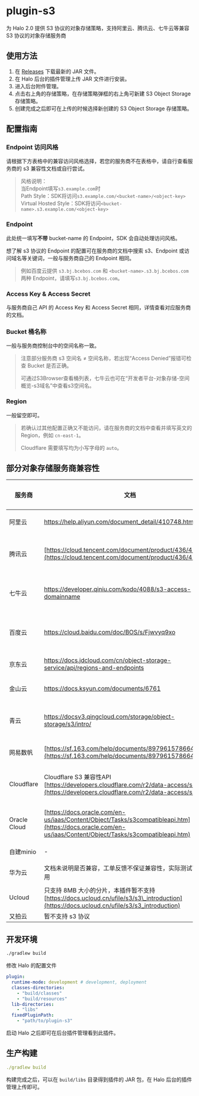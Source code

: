 # plugin-s3

为 Halo 2.0 提供 S3 协议的对象存储策略，支持阿里云、腾讯云、七牛云等兼容 S3 协议的对象存储服务商

## 使用方法

1. 在 [Releases](https://github.com/halo-sigs/plugin-s3/releases) 下载最新的 JAR 文件。
2. 在 Halo 后台的插件管理上传 JAR 文件进行安装。
3. 进入后台附件管理。
4. 点击右上角的存储策略，在存储策略弹框的右上角可新建 S3 Object Storage 存储策略。
5. 创建完成之后即可在上传的时候选择新创建的 S3 Object Storage 存储策略。

## 配置指南

### Endpoint 访问风格

请根据下方表格中的兼容访问风格选择，若您的服务商不在表格中，请自行查看服务商的 s3 兼容性文档或自行尝试。

> 风格说明：<br/>
> 当Endpoint填写`s3.example.com`时<br/>
> Path Style：SDK将访问`s3.example.com/<bucket-name>/<object-key>`<br/>
> Virtual Hosted Style：SDK将访问`<bucket-name>.s3.example.com/<object-key>`

### Endpoint

此处统一填写**不带** bucket-name 的 Endpoint，SDK 会自动处理访问风格。

想了解 s3 协议的 Endpoint 的配置可在服务商的文档中搜索 s3、Endpoint 或访问域名等关键词，一般与服务商自己的 Endpoint 相同。

> 例如百度云提供 `s3.bj.bcebos.com` 和 `<bucket-name>.s3.bj.bcebos.com` 两种 Endpoint，请填写`s3.bj.bcebos.com`。

### Access Key & Access Secret

与服务商自己 API 的 Access Key 和 Access Secret 相同，详情查看对应服务商的文档。

### Bucket 桶名称

一般与服务商控制台中的空间名称一致。

> 注意部分服务商 s3 空间名 ≠ 空间名称，若出现“Access Denied”报错可检查 Bucket 是否正确。
> 
> 可通过S3Browser查看桶列表，七牛云也可在“开发者平台-对象存储-空间概览-s3域名”中查看s3空间名。

### Region

一般留空即可。

> 若确认过其他配置正确又不能访问，请在服务商的文档中查看并填写英文的 Region，例如 `cn-east-1`。
> 
> Cloudflare 需要填写均为小写字母的 `auto`。

## 部分对象存储服务商兼容性

|服务商|文档|兼容访问风格|兼容性|
| ----- | ---- | ----- | ----- |
|阿里云|https://help.aliyun.com/document_detail/410748.html|Virtual Hosted Style|✅|
|腾讯云|[https://cloud.tencent.com/document/product/436/41284](https://cloud.tencent.com/document/product/436/41284)|Virtual Hosted Style / <br>Path Style|✅|
|七牛云|https://developer.qiniu.com/kodo/4088/s3-access-domainname|Virtual Hosted Style / <br>Path Style|✅|
|百度云|https://cloud.baidu.com/doc/BOS/s/Fjwvyq9xo|Virtual Hosted Style / <br>Path Style|✅|
|京东云| https://docs.jdcloud.com/cn/object-storage-service/api/regions-and-endpoints |Virtual Hosted Style|✅|
|金山云|https://docs.ksyun.com/documents/6761|Virtual Hosted Style|✅|
|青云|https://docsv3.qingcloud.com/storage/object-storage/s3/intro/|Virtual Hosted Style / <br>Path Style|✅|
|网易数帆|[https://sf.163.com/help/documents/89796157866430464](https://sf.163.com/help/documents/89796157866430464)|Virtual Hosted Style|✅|
|Cloudflare|Cloudflare S3 兼容性API<br>[https://developers.cloudflare.com/r2/data-access/s3-api/](https://developers.cloudflare.com/r2/data-access/s3-api/)|Virtual Hosted Style / <br>Path Style|✅|
| Oracle Cloud |[https://docs.oracle.com/en-us/iaas/Content/Object/Tasks/s3compatibleapi.htm](https://docs.oracle.com/en-us/iaas/Content/Object/Tasks/s3compatibleapi.htm)|Virtual Hosted Style / <br>Path Style|✅|
|自建minio|\-|Path Style|✅|
|华为云|文档未说明是否兼容，工单反馈不保证兼容性，实际测试可以使用|Virtual Hosted Style|❓|
|Ucloud|只支持 8MB 大小的分片，本插件暂不支持<br>[https://docs.ucloud.cn/ufile/s3/s3\_introduction](https://docs.ucloud.cn/ufile/s3/s3_introduction)|\-|❌|
|又拍云|暂不支持 s3 协议|\-|❌|

## 开发环境

```bash
./gradlew build
```

修改 Halo 的配置文件

```yaml
plugin:
  runtime-mode: development # development, deployment
  classes-directories:
    - "build/classes"
    - "build/resources"
  lib-directories:
    - "libs"
  fixedPluginPath:
    - "path/to/plugin-s3"
```

启动 Halo 之后即可在后台插件管理看到此插件。

## 生产构建

```yaml
./gradlew build
```

构建完成之后，可以在 `build/libs` 目录得到插件的 JAR 包，在 Halo 后台的插件管理上传即可。

